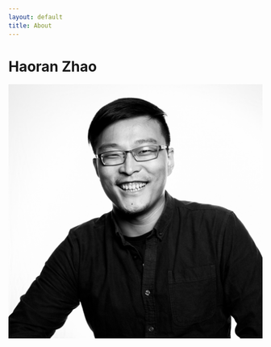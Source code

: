 ```yaml
---
layout: default
title: About
---
```

# Haoran Zhao
![Image of me](https://raw.githubusercontent.com/haoranzz/haoranzz.github.io/master/_includes/oath_haoranzhao.jpg)
